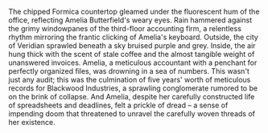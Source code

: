 The chipped Formica countertop gleamed under the fluorescent hum of the office, reflecting Amelia Butterfield's weary eyes.  Rain hammered against the grimy windowpanes of the third-floor accounting firm, a relentless rhythm mirroring the frantic clicking of Amelia's keyboard.  Outside, the city of Veridian sprawled beneath a sky bruised purple and grey.  Inside, the air hung thick with the scent of stale coffee and the almost tangible weight of unanswered invoices.  Amelia, a meticulous accountant with a penchant for perfectly organized files, was drowning in a sea of numbers.  This wasn't just any audit; this was the culmination of five years' worth of meticulous records for Blackwood Industries, a sprawling conglomerate rumored to be on the brink of collapse.  And Amelia, despite her carefully constructed life of spreadsheets and deadlines, felt a prickle of dread – a sense of impending doom that threatened to unravel the carefully woven threads of her existence.
